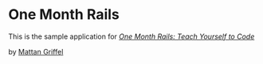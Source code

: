 # One Month Rails

This is the sample application for
[*One Month Rails: Teach Yourself to Code*](http:/onemonthrails.com)

by [Mattan Griffel](http://mattangriffel.com)